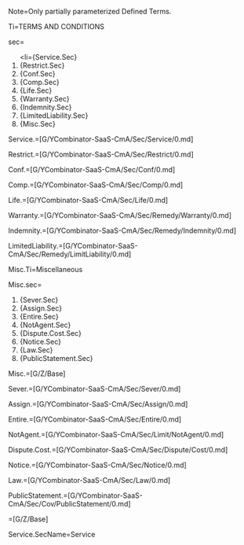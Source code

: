 Note=Only partially parameterized Defined Terms.





Ti=TERMS AND CONDITIONS 

sec=<ol class="secs-and"><li={Service.Sec}</li><li>{Restrict.Sec}</li><li>{Conf.Sec}</li><li>{Comp.Sec}</li><li>{Life.Sec}</li><li>{Warranty.Sec}</li><li>{Indemnity.Sec}</li><li>{LimitedLiability.Sec}</li><li>{Misc.Sec}</li></ol>

Service.=[G/YCombinator-SaaS-CmA/Sec/Service/0.md]

Restrict.=[G/YCombinator-SaaS-CmA/Sec/Restrict/0.md]

Conf.=[G/YCombinator-SaaS-CmA/Sec/Conf/0.md]

Comp.=[G/YCombinator-SaaS-CmA/Sec/Comp/0.md]

Life.=[G/YCombinator-SaaS-CmA/Sec/Life/0.md]

Warranty.=[G/YCombinator-SaaS-CmA/Sec/Remedy/Warranty/0.md]

Indemnity.=[G/YCombinator-SaaS-CmA/Sec/Remedy/Indemnity/0.md]

LimitedLiability.=[G/YCombinator-SaaS-CmA/Sec/Remedy/LimitLiability/0.md]

Misc.Ti=Miscellaneous

Misc.sec=<ol class="secs-and"><li>{Sever.Sec}</li><li>{Assign.Sec}</li><li>{Entire.Sec}</li><li>{NotAgent.Sec}</li><li>{Dispute.Cost.Sec}</li><li>{Notice.Sec}</li><li>{Law.Sec}</li><li>{PublicStatement.Sec}</li></ol>

Misc.=[G/Z/Base]

Sever.=[G/YCombinator-SaaS-CmA/Sec/Sever/0.md]

Assign.=[G/YCombinator-SaaS-CmA/Sec/Assign/0.md]

Entire.=[G/YCombinator-SaaS-CmA/Sec/Entire/0.md]

NotAgent.=[G/YCombinator-SaaS-CmA/Sec/Limit/NotAgent/0.md]

Dispute.Cost.=[G/YCombinator-SaaS-CmA/Sec/Dispute/Cost/0.md]

Notice.=[G/YCombinator-SaaS-CmA/Sec/Notice/0.md]

Law.=[G/YCombinator-SaaS-CmA/Sec/Law/0.md]

PublicStatement.=[G/YCombinator-SaaS-CmA/Sec/Cov/PublicStatement/0.md]

=[G/Z/Base]


Service.SecName=Service


